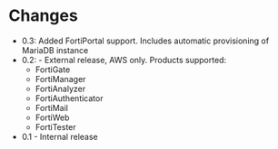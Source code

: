 # Changes

- 0.3: Added FortiPortal support. Includes automatic provisioning of MariaDB instance
- 0.2: - External release, AWS only. Products supported:
    - FortiGate
    - FortiManager
    - FortiAnalyzer
    - FortiAuthenticator
    - FortiMail
    - FortiWeb
    - FortiTester
- 0.1 - Internal release
